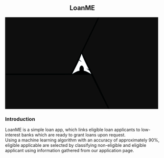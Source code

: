 <title>LoanME</title>
<body>
    <h2 align="center"> LoanME</h2>
    <img alt="{{}}" height="300" width="500" align="center" src="img/wallhaven-4lq89l.png">
    <h3>Introduction</h3>
    <p>
        LoanME is a simple loan app, which links eligible loan applicants to low-interest banks which are ready to
        grant loans upon request.
        <br>
        Using a machine learning algorithm with an accuracy of approximately 90%, eligible applicable are selected by 
        classifying non-eligible and eligible applicant using information gathered from our application page.
    </p>
</body>